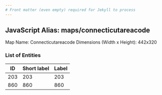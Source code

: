 ```yaml
---
# Front matter (even empty) required for Jekyll to process
---
```


## JavaScript Alias: maps/connecticutareacode

Map Name: Connecticutareacode
Dimensions (Width x Height): 442x320





### List of Entities

ID | Short label | Label
---|---|---|
203|203|203
860|860|860

